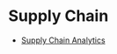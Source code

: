 # Supply Chain

* [Supply Chain Analytics](https://github.com/jinfeijoy/supply_chain/blob/main/sc_analytica.md)
